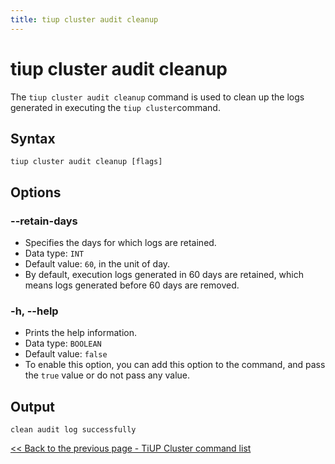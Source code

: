 ```yaml
---
title: tiup cluster audit cleanup
---
```


# tiup cluster audit cleanup

The `tiup cluster audit cleanup` command is used to clean up the logs generated in executing the `tiup cluster`command.

## Syntax

```shell
tiup cluster audit cleanup [flags]
```

## Options

### --retain-days

- Specifies the days for which logs are retained.
- Data type: `INT`
- Default value: `60`, in the unit of day.
- By default, execution logs generated in 60 days are retained, which means logs generated before 60 days are removed.

### -h, --help

- Prints the help information.
- Data type: `BOOLEAN`
- Default value: `false`
- To enable this option, you can add this option to the command, and pass the `true` value or do not pass any value.

## Output

```shell
clean audit log successfully
```

[<< Back to the previous page - TiUP Cluster command list](/tiup/tiup-component-cluster.md#command-list)
